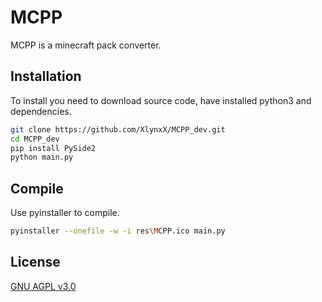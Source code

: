 # MCPP
MCPP is a minecraft pack converter.
## Installation
To install you need to download source code, have installed python3 and dependencies.
```bash
git clone https://github.com/XlynxX/MCPP_dev.git
cd MCPP_dev
pip install PySide2
python main.py
```
## Compile
Use pyinstaller to compile.
```bash
pyinstaller --onefile -w -i res\MCPP.ico main.py
```
## License
[GNU AGPL v3.0](https://github.com/XlynxX/MCPP_dev/blob/main/LICENSE)
